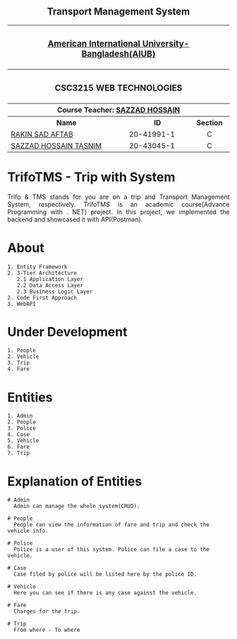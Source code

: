 <p align="center">
<h2 align="center">Transport Management System</h2>
<table align="center">
  <tr>
  	<th colspan="4"><h3><a href="https://www.aiub.edu">American International University-Bangladesh(AIUB)</a></h3></th>
  </tr>
  
  <tr>
  	<th colspan="4"><h3>CSC3215	WEB TECHNOLOGIES</h3></th>
  </tr>
  
  <tr>
  	<th colspan="4">Course Teacher: <a href="https://github.com/hsazzad-prog">SAZZAD HOSSAIN</a></th>
  </tr>
  
  <tr>
    <th>Name</th>
    <th>ID</th>
    <th>Section</th>
  </tr>
  
  <tr>
    <td><a href="https://github.com/aftabrakinsad">RAKIN SAD AFTAB</a></td>
    <td>20-41991-1</td>
    <td align="center">C</td>
  </tr>
  
  <tr>
    <td><a href="https://github.com/SAZZAD-HT">SAZZAD HOSSAIN TASNIM</a></td>
    <td>20-43045-1</td>
    <td align="center">C</td>
  </tr>
</table>
</p>

# TrifoTMS - Trip with System
<p align="justify">Trifo & TMS stands for you are on a trip and Transport Management System, respectively. TrifoTMS is an academic course(Advance Programming with . NET) project. In this project, we implemented the backend and showcased it with API(Postman).<p>
  
  # About
    1. Entity Framework
    2. 3-Tier Architecture
       2.1 Application Layer
       2.2 Data Access Layer
       2.3 Business Logic Layer
    2. Code First Approach
    3. WebAPI

  # Under Development
    1. People
    2. Vehicle
    3. Trip
    4. Fare

  # Entities
    1. Admin
    2. People
    3. Police
    4. Case
    5. Vehicle
    6. Fare
    7. Trip

  # Explanation of Entities
    # Admin
      Admin can manage the whole system(CRUD).
      
    # People
      People can view the information of fare and trip and check the vehicle info.
      
    # Police
      Police is a user of this system. Police can file a case to the vehicle.
      
    # Case
      Case filed by police will be listed here by the police ID.
      
    # Vehicle
      Here you can see if there is any case against the vehicle.
      
    # Fare
      Charges for the trip.
      
    # Trip
      From where - To where
